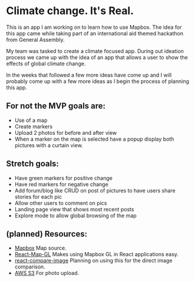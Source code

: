 # Climate change. It's Real.

This is an app I am working on to learn how to use Mapbox. 
The idea for this app came while taking part of an international aid themed hackathon from General Assembly.

My team was tasked to create a climate focused app. During out ideation process we came up with the idea of an app that allows a user to show the effects of global climate change. 

In the weeks that followed a few more ideas have come up and I will probably come up with a few more ideas as I begin the process of planning this app.

## For not the MVP goals are: 

* Use of a map
* Create markers 
* Upload 2 photos for before and after view
* When a marker on the map is selected have a popup display both pictures with a curtain view.

## Stretch goals:

* Have green markers for positive change 
* Have red markers for negative change
* Add forum/blog like CRUD on post of pictures to have users share stories for each pic
* Allow other users to comment on pics
* Landing page view that shows most recent posts
* Explore mode to allow global browsing of the map

## (planned) Resources:
* [Mapbox](mapbox.com) Map source.
* [React-Map-GL](https://visgl.github.io/react-map-gl/) Makes using Mapbox GL in React applications easy.
* [react-compare-image](https://github.com/junkboy0315/react-compare-image) Planning on using this for the direct image comparison. 
* [AWS S3](https://aws.amazon.com/pm/serv-s3/) For photo upload.